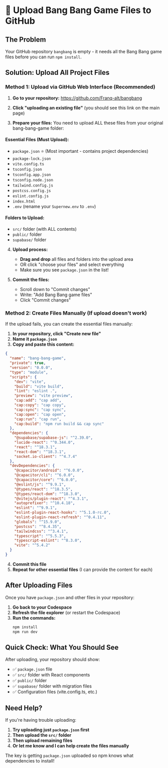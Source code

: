 # 📁 Upload Bang Bang Game Files to GitHub

## The Problem
Your GitHub repository `bangbang` is empty - it needs all the Bang Bang game files before you can run `npm install`.

## Solution: Upload All Project Files

### Method 1: Upload via GitHub Web Interface (Recommended)

1. **Go to your repository:** https://github.com/Franq-alt/bangbang

2. **Click "uploading an existing file"** (you should see this link on the main page)

3. **Prepare your files:** You need to upload ALL these files from your original bang-bang-game folder:

#### Essential Files (Must Upload):
- `package.json` ⭐ (Most important - contains project dependencies)
- `package-lock.json`
- `vite.config.ts`
- `tsconfig.json`
- `tsconfig.app.json` 
- `tsconfig.node.json`
- `tailwind.config.js`
- `postcss.config.js`
- `eslint.config.js`
- `index.html`
- `.env` (rename your `Supernew.env` to `.env`)

#### Folders to Upload:
- `src/` folder (with ALL contents)
- `public/` folder
- `supabase/` folder

4. **Upload process:**
   - **Drag and drop** all files and folders into the upload area
   - OR click "choose your files" and select everything
   - Make sure you see `package.json` in the list!

5. **Commit the files:**
   - Scroll down to "Commit changes"
   - Write: "Add Bang Bang game files"
   - Click "Commit changes"

### Method 2: Create Files Manually (If upload doesn't work)

If the upload fails, you can create the essential files manually:

1. **In your repository, click "Create new file"**
2. **Name it `package.json`**
3. **Copy and paste this content:**

```json
{
  "name": "bang-bang-game",
  "private": true,
  "version": "0.0.0",
  "type": "module",
  "scripts": {
    "dev": "vite",
    "build": "vite build",
    "lint": "eslint .",
    "preview": "vite preview",
    "cap:add": "cap add",
    "cap:copy": "cap copy",
    "cap:sync": "cap sync",
    "cap:open": "cap open",
    "cap:run": "cap run",
    "cap:build": "npm run build && cap sync"
  },
  "dependencies": {
    "@supabase/supabase-js": "^2.39.0",
    "lucide-react": "^0.344.0",
    "react": "^18.3.1",
    "react-dom": "^18.3.1",
    "socket.io-client": "^4.7.4"
  },
  "devDependencies": {
    "@capacitor/android": "^6.0.0",
    "@capacitor/cli": "^6.0.0",
    "@capacitor/core": "^6.0.0",
    "@eslint/js": "^9.9.1",
    "@types/react": "^18.3.5",
    "@types/react-dom": "^18.3.0",
    "@vitejs/plugin-react": "^4.3.1",
    "autoprefixer": "^10.4.18",
    "eslint": "^9.9.1",
    "eslint-plugin-react-hooks": "^5.1.0-rc.0",
    "eslint-plugin-react-refresh": "^0.4.11",
    "globals": "^15.9.0",
    "postcss": "^8.4.35",
    "tailwindcss": "^3.4.1",
    "typescript": "^5.5.3",
    "typescript-eslint": "^8.3.0",
    "vite": "^5.4.2"
  }
}
```

4. **Commit this file**
5. **Repeat for other essential files** (I can provide the content for each)

## After Uploading Files

Once you have `package.json` and other files in your repository:

1. **Go back to your Codespace**
2. **Refresh the file explorer** (or restart the Codespace)
3. **Run the commands:**
   ```bash
   npm install
   npm run dev
   ```

## Quick Check: What You Should See

After uploading, your repository should show:
- ✅ `package.json` file
- ✅ `src/` folder with React components
- ✅ `public/` folder
- ✅ `supabase/` folder with migration files
- ✅ Configuration files (vite.config.ts, etc.)

## Need Help?

If you're having trouble uploading:
1. **Try uploading just `package.json` first**
2. **Then upload the `src/` folder**
3. **Then upload remaining files**
4. **Or let me know and I can help create the files manually**

The key is getting `package.json` uploaded so npm knows what dependencies to install!